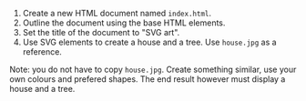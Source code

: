 1. Create a new HTML document named `index.html`.
2. Outline the document using the base HTML elements.
3. Set the title of the document to "SVG art".
4. Use SVG elements to create a house and a tree. Use `house.jpg` as a reference.

Note: you do not have to copy `house.jpg`. Create something similar, use your own colours and prefered shapes. The end result however must display a house and a tree.
